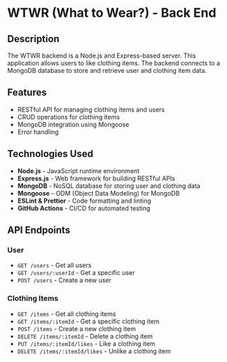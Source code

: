 # WTWR (What to Wear?) - Back End

## Description

The WTWR backend is a Node.js and Express-based server. This application allows users to like clothing items. The backend connects to a MongoDB database to store and retrieve user and clothing item data.

## Features

- RESTful API for managing clothing items and users
- CRUD operations for clothing items
- MongoDB integration using Mongoose
- Error handling

## Technologies Used

- **Node.js** - JavaScript runtime environment
- **Express.js** - Web framework for building RESTful APIs
- **MongoDB** - NoSQL database for storing user and clothing data
- **Mongoose** - ODM (Object Data Modeling) for MongoDB
- **ESLint & Prettier** - Code formatting and linting
- **GitHub Actions** - CI/CD for automated testing

## API Endpoints

### User

- `GET /users` - Get all users
- `GET /users/:userId` - Get a specific user
- `POST /users` - Create a new user

### Clothing Items

- `GET /items` - Get all clothing items
- `GET /items/:itemId` - Get a specific clothing item
- `POST /items` - Create a new clothing item
- `DELETE /items/:itemId` - Delete a clothing item
- `PUT /items/:itemId/likes` - Like a clothing item
- `DELETE /items/:itemId/likes` - Unlike a clothing item
